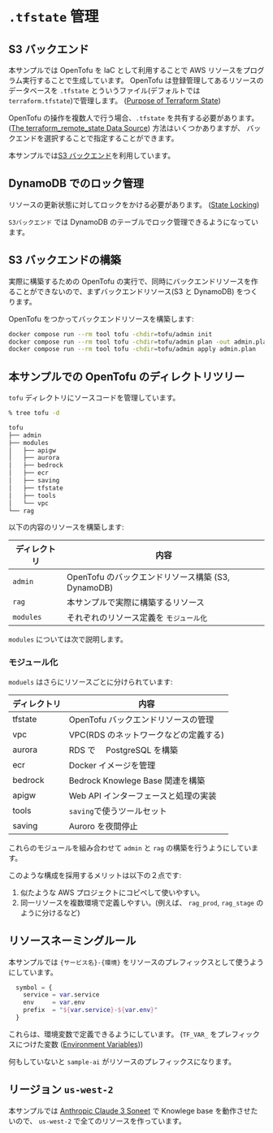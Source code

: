 # `.tfstate` 管理

## S3 バックエンド

本サンプルでは OpenTofu を IaC として利用することで AWS リソースをプログラム実行することで生成しています。
OpenTofu は登録管理してあるリソースのデータベースを `.tfstate` とういうファイル(デフォルトでは `terraform.tfstate`)で管理します。
([Purpose of Terraform State](https://developer.hashicorp.com/terraform/language/state/purpose))

OpenTofu の操作を複数人で行う場合、`.tfstate` を共有する必要があります。 ([The terraform_remote_state Data Source](https://developer.hashicorp.com/terraform/language/state/remote-state-data))
方法はいくつかありますが、 バックエンドを選択することで指定することができます。

本サンプルでは[S3 バックエンド](https://developer.hashicorp.com/terraform/language/settings/backends/s3)を利用しています。

## DynamoDB でのロック管理

リソースの更新状態に対してロックをかける必要があります。 ([State Locking](https://developer.hashicorp.com/terraform/language/state/locking))

`S3バックエンド` では DynamoDB のテーブルでロック管理できるようになっています。

## S3 バックエンドの構築

実際に構築するための OpenTofu の実行で、同時にバックエンドリソースを作ることができないので、まずバックエンドリソース(S3 と DynamoDB) をつくります。

OpenTofu をつかってバックエンドリソースを構築します:

```bash
docker compose run --rm tool tofu -chdir=tofu/admin init
docker compose run --rm tool tofu -chdir=tofu/admin plan -out admin.plan
docker compose run --rm tool tofu -chdir=tofu/admin apply admin.plan
```

## 本サンプルでの OpenTofu のディレクトリツリー

`tofu` ディレクトリにソースコードを管理しています。

```bash
% tree tofu -d

tofu
├── admin
├── modules
│   ├── apigw
│   ├── aurora
│   ├── bedrock
│   ├── ecr
│   ├── saving
│   ├── tfstate
│   ├── tools
│   └── vpc
└── rag
```

以下の内容のリソースを構築します:

| ディレクトリ | 内容                                               |
| ------------ | -------------------------------------------------- |
| `admin`      | OpenTofu のバックエンドリソース構築 (S3, DynamoDB) |
| `rag`        | 本サンプルで実際に構築するリソース                 |
| `modules`    | それぞれのリソース定義を `モジュール化`            |

`modules` については次で説明します。

### モジュール化

`moduels` はさらにリソースごとに分けられています:

| ディレクトリ | 内容                                  |
| ------------ | ------------------------------------- |
| tfstate      | OpenTofu バックエンドリソースの管理   |
| vpc          | VPC(RDS のネットワークなどの定義する) |
| aurora       | RDS で　 PostgreSQL を構築            |
| ecr          | Docker イメージを管理                 |
| bedrock      | Bedrock Knowlege Base 関連を構築      |
| apigw        | Web API インターフェースと処理の実装  |
| tools        | `saving`で使うツールセット            |
| saving       | Auroro を夜間停止                     |

これらのモジュールを組み合わせて `admin` と `rag` の構築を行うようにしています。

このような構成を採用するメリットは以下の２点です:

1. 似たような AWS プロジェクトにコピペして使いやすい。
2. 同一リソースを複数環境で定義しやすい。(例えば、 `rag_prod`, `rag_stage` のように分けるなど)

## リソースネーミングルール

本サンプルでは `{サービス名}-{環境}` をリソースのプレフィックスとして使うようにしています。

```tf
  symbol = {
    service = var.service
    env     = var.env
    prefix  = "${var.service}-${var.env}"
  }
```

これらは、環境変数で定義できるようにしています。 (`TF_VAR_` をプレフィックスにつけた変数 ([Environment Variables](https://developer.hashicorp.com/terraform/language/values/variables#environment-variables)))

何もしていないと `sample-ai` がリソースのプレフィックスになります。

## リージョン `us-west-2`

本サンプルでは [Anthropic Claude 3 Soneet](https://www.anthropic.com/news/claude-3-5-sonnet) で Knowlege base を動作させたいので、 `us-west-2` で全てのリソースを作っています。
